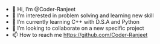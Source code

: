 - 👋 Hi, I’m @Coder-Ranjeet
- 👀 I’m interested in problem solving and learning new skill
- 🌱 I’m currently learning C++ with D.S.A and Python
- 💞️ I’m looking to collaborate on a new specific project
- 📫 How to reach me https://github.com/Coder-Ranjeet

<!---
Coder-Ranjeet/Coder-Ranjeet is a ✨ special ✨ repository because its `README.md` (this file) appears on your GitHub profile.
You can click the Preview link to take a look at your changes.
--->
